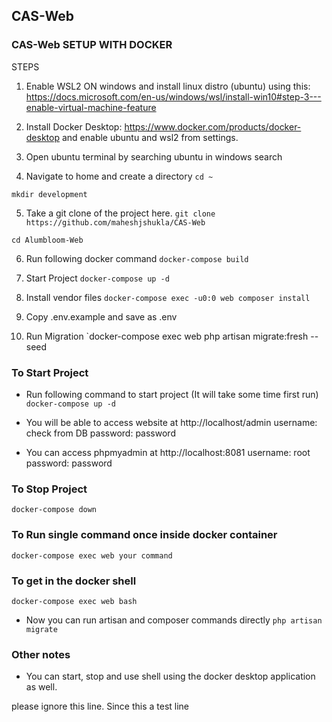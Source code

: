 ## CAS-Web

### CAS-Web SETUP WITH DOCKER

STEPS
1) Enable WSL2 ON windows and install linux distro (ubuntu) using this: https://docs.microsoft.com/en-us/windows/wsl/install-win10#step-3---enable-virtual-machine-feature

2) Install Docker Desktop: https://www.docker.com/products/docker-desktop
and enable ubuntu and wsl2 from settings.

3) Open ubuntu terminal by searching ubuntu in windows search

4) Navigate to home and create a directory
`cd ~`

`mkdir development`

5) Take a git clone of the project here.
`git clone https://github.com/maheshjshukla/CAS-Web`

`cd Alumbloom-Web`

6) Run following docker command
`docker-compose build`

7) Start Project
`docker-compose up -d`

8) Install vendor files
`docker-compose exec -u0:0 web composer install`

9) Copy .env.example and save as .env

10) Run Migration
`docker-compose exec web php artisan migrate:fresh --seed

### To Start Project

- Run following command to start project (It will take some time first run)
`docker-compose up -d`

- You will be able to access website at
http://localhost/admin
username: check from DB
password: password

- You can access phpmyadmin at
http://localhost:8081
username: root
password: password

### To Stop Project
`docker-compose down`

### To Run single command once inside docker container
`docker-compose exec web your command`

### To get in the docker shell
`docker-compose exec web bash`
- Now you can run artisan and composer commands directly
`php artisan migrate`

### Other notes
- You can start, stop and use shell using the docker desktop application as well.

please ignore this line. Since this a test line
